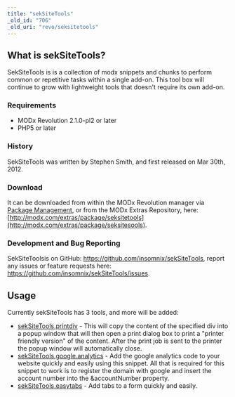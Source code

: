 ```yaml
---
title: "sekSiteTools"
_old_id: "706"
_old_uri: "revo/seksitetools"
---
```


## What is sekSiteTools?

SekSiteTools is is a collection of modx snippets and chunks to perform common or repetitive tasks within a single add-on. This tool box will continue to grow with lightweight tools that doesn't require its own add-on.

### Requirements

- MODx Revolution 2.1.0-pl2 or later
- PHP5 or later

### History

SekSiteTools was written by Stephen Smith, and first released on Mar 30th, 2012.

### Download

It can be downloaded from within the MODx Revolution manager via [Package Management](http://rtfm.modx.com/display/revolution20/Package+Management), or from the MODx Extras Repository, here: [http://modx.com/extras/package/seksitetools](http://modx.com/extras/package/seksitesools).

### Development and Bug Reporting

SekSiteToolsis on GitHub: <https://github.com/insomnix/sekSiteTools>, report any issues or feature requests here: <https://github.com/insomnix/sekSiteTools/issues>.

## Usage

Currently sekSiteTools has 3 tools, and more will be added:

- [sekSiteTools.printdiv](/extras/revo/seksitetools/seksitetools.printdiv "sekSiteTools.printdiv") - This will copy the content of the specified div into a popup window that will then open a print dialog box to print a "printer friendly version" of the content. After the print job is sent to the printer the popup window will automatically close.
- [sekSiteTools.google.analytics](/extras/revo/seksitetools/seksitetools.google.analytics "sekSiteTools.google.analytics") - Add the google analytics code to your website quickly and easily using this snippet. All that is required for this snippet to work is to register the domain with google and insert the account number into the &accountNumber property.
- [sekSiteTools.easytabs](/extras/revo/seksitetools/seksitetools.easytabs "sekSiteTools.easytabs") - Add tabs to a form quickly and easily.